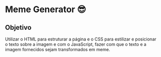 # Meme Generator 😎

## Objetivo
Utilizar o HTML para estruturar a página e o CSS para estilizar e posicionar o texto sobre a imagem e com o JavaScript, fazer com que o texto e a imagem fornecidos sejam transformados em meme.
